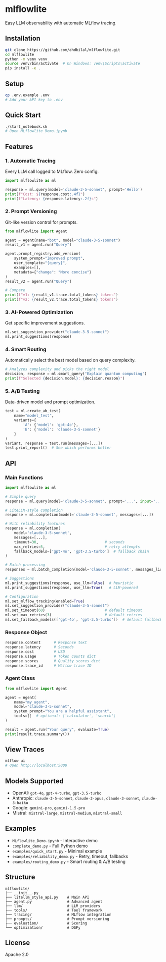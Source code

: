 # mlflowlite

Easy LLM observability with automatic MLflow tracing.

## Installation

```bash
git clone https://github.com/ahdbilal/mlflowlite.git
cd mlflowlite
python -m venv venv
source venv/bin/activate  # On Windows: venv\Scripts\activate
pip install -e .
```

## Setup

```bash
cp .env.example .env
# Add your API key to .env
```

## Quick Start

```bash
./start_notebook.sh
# Open MLflowlite_Demo.ipynb
```

## Features

### 1. Automatic Tracing
Every LLM call logged to MLflow. Zero config.

```python
import mlflowlite as ml

response = ml.query(model='claude-3-5-sonnet', prompt='Hello')
print(f"Cost: ${response.cost:.4f}")
print(f"Latency: {response.latency:.2f}s")
```

### 2. Prompt Versioning
Git-like version control for prompts.

```python
from mlflowlite import Agent

agent = Agent(name="bot", model="claude-3-5-sonnet")
result_v1 = agent.run("Query")

agent.prompt_registry.add_version(
    system_prompt="Improved prompt",
    user_template="{query}",
    examples=[],
    metadata={"change": "More concise"}
)
result_v2 = agent.run("Query")

# Compare
print(f"v1: {result_v1.trace.total_tokens} tokens")
print(f"v2: {result_v2.trace.total_tokens} tokens")
```

### 3. AI-Powered Optimization
Get specific improvement suggestions.

```python
ml.set_suggestion_provider("claude-3-5-sonnet")
ml.print_suggestions(response)
```

### 4. Smart Routing
Automatically select the best model based on query complexity.

```python
# Analyzes complexity and picks the right model
decision, response = ml.smart_query("Explain quantum computing")
print(f"Selected {decision.model}: {decision.reason}")
```

### 5. A/B Testing
Data-driven model and prompt optimization.

```python
test = ml.create_ab_test(
    name="model_test",
    variants={
        'A': {'model': 'gpt-4o'},
        'B': {'model': 'claude-3-5-sonnet'}
    }
)
variant, response = test.run(messages=[...])
test.print_report()  # See which performs better
```

## API

### Main Functions

```python
import mlflowlite as ml

# Simple query
response = ml.query(model='claude-3-5-sonnet', prompt='...', input='...')

# LiteLLM-style completion
response = ml.completion(model='claude-3-5-sonnet', messages=[...])

# With reliability features
response = ml.completion(
    model='claude-3-5-sonnet',
    messages=[...],
    timeout=30,                              # seconds
    max_retries=5,                           # retry attempts
    fallback_models=['gpt-4o', 'gpt-3.5-turbo']  # fallback chain
)

# Batch processing
responses = ml.batch_completion(model='claude-3-5-sonnet', messages_list=[...])

# Suggestions
ml.print_suggestions(response, use_llm=False)  # heuristic
ml.print_suggestions(response, use_llm=True)   # LLM-powered

# Configuration
ml.set_mlflow_tracking(enabled=True)
ml.set_suggestion_provider("claude-3-5-sonnet")
ml.set_timeout(60)                           # default timeout
ml.set_max_retries(3)                        # default retries
ml.set_fallback_models(['gpt-4o', 'gpt-3.5-turbo'])  # default fallbacks
```

### Response Object

```python
response.content      # Response text
response.latency      # Seconds
response.cost         # USD
response.usage        # Token counts dict
response.scores       # Quality scores dict
response.trace_id     # MLflow trace ID
```

### Agent Class

```python
from mlflowlite import Agent

agent = Agent(
    name="my_agent",
    model="claude-3-5-sonnet",
    system_prompt="You are a helpful assistant",
    tools=[]  # optional: ['calculator', 'search']
)

result = agent.run("Your query", evaluate=True)
print(result.trace.summary())
```

## View Traces

```bash
mlflow ui
# Open http://localhost:5000
```

## Models Supported

- OpenAI: `gpt-4o`, `gpt-4-turbo`, `gpt-3.5-turbo`
- Anthropic: `claude-3-5-sonnet`, `claude-3-opus`, `claude-3-sonnet`, `claude-3-haiku`
- Google: `gemini-pro`, `gemini-1.5-pro`
- Mistral: `mistral-large`, `mistral-medium`, `mistral-small`

## Examples

- `MLflowlite_Demo.ipynb` - Interactive demo
- `complete_demo.py` - Full Python demo
- `examples/quick_start.py` - Minimal example
- `examples/reliability_demo.py` - Retry, timeout, fallbacks
- `examples/routing_demo.py` - Smart routing & A/B testing

## Structure

```
mlflowlite/
├── __init__.py
├── litellm_style_api.py    # Main API
├── agent.py                # Advanced agent
├── llm/                    # LLM providers
├── tools/                  # Tool framework
├── tracing/                # MLflow integration
├── prompts/                # Prompt versioning
├── evaluation/             # Scoring
└── optimization/           # DSPy
```

## License

Apache 2.0
